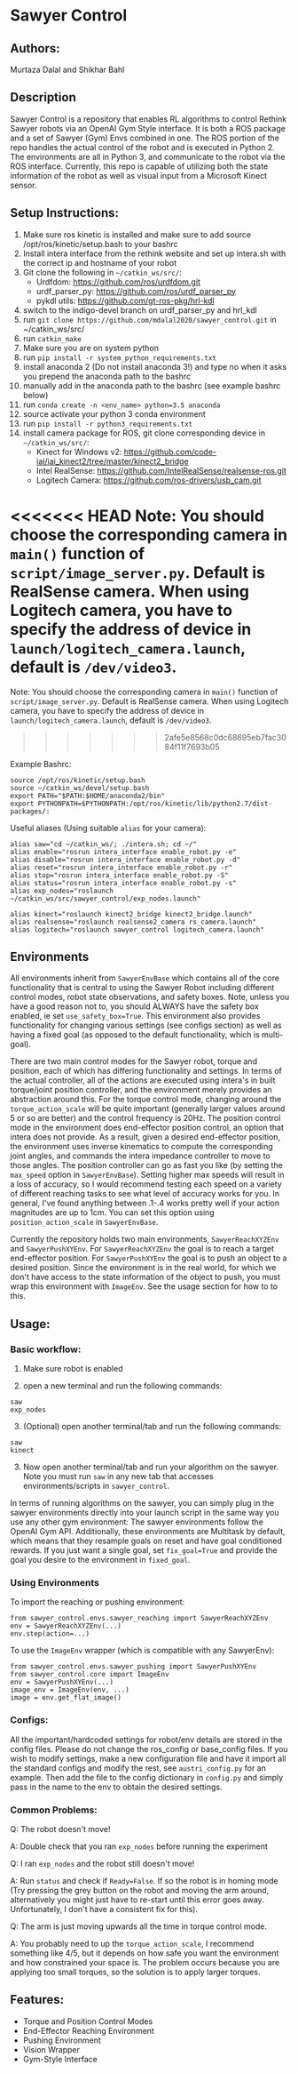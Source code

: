 # Sawyer Control
## Authors:
Murtaza Dalal and Shikhar Bahl 
## Description
Sawyer Control is a repository that enables RL algorithms to control Rethink Sawyer robots via an OpenAI Gym Style interface. It is both a ROS package and a set of Sawyer (Gym) Envs combined in one. The ROS portion of the repo handles the actual control of the robot and is executed in Python 2. The environments are all in Python 3, and communicate to the robot via the ROS interface. Currently, this repo is capable of utilizing both the state information of the robot as well as visual input from a Microsoft Kinect sensor. 

## Setup Instructions:
1. Make sure ros kinetic is installed and make sure to add source /opt/ros/kinetic/setup.bash to your bashrc
2. Install intera interface from the rethink website and set up intera.sh with the correct ip and hostname of your robot
3. Git clone the following in `~/catkin_ws/src/`:
    * Urdfdom: https://github.com/ros/urdfdom.git
    * urdf_parser_py: https://github.com/ros/urdf_parser_py
    * pykdl utils: https://github.com/gt-ros-pkg/hrl-kdl
4. switch to the indigo-devel branch on urdf_parser_py and hrl_kdl
5. run `git clone https://github.com/mdalal2020/sawyer_control.git` in ~/catkin_ws/src/
6. run `catkin_make`
7. Make sure you are on system python
8. run `pip install -r system_python_requirements.txt`
9. install anaconda 2 (Do not install anaconda 3!) and type no when it asks you prepend the anaconda path to the bashrc
10. manually add in the anaconda path to the bashrc (see example bashrc below)
11. run `conda create -n <env_name> python=3.5 anaconda`
12. source activate your python 3 conda environment
13. run `pip install -r python3_requirements.txt`
14. install camera package for ROS, git clone corresponding device in `~/catkin_ws/src/`:
    * Kinect for Windows v2: https://github.com/code-iai/iai_kinect2/tree/master/kinect2_bridge
    * Intel RealSense: https://github.com/IntelRealSense/realsense-ros.git
    * Logitech Camera: https://github.com/ros-drivers/usb_cam.git

<<<<<<< HEAD
Note: You should choose the corresponding camera in `main()` function of `script/image_server.py`. Default is RealSense camera. When using Logitech camera, you have to specify the address of device in `launch/logitech_camera.launch`, default is `/dev/video3`.
=======
Note: You should choose the corresponding camera in `main()` function of `script/image_server.py`. Default is RealSense
camera. When using Logitech camera, you have to specify the address of device in `launch/logitech_camera.launch`, 
default is `/dev/video3`.
>>>>>>> 2afe5e8568c0dc68695eb7fac3084f11f7693b05

Example Bashrc:
```
source /opt/ros/kinetic/setup.bash
source ~/catkin_ws/devel/setup.bash
export PATH="$PATH:$HOME/anaconda2/bin"
export PYTHONPATH=$PYTHONPATH:/opt/ros/kinetic/lib/python2.7/dist-packages/:
```
Useful aliases (Using suitable `alias` for your camera):
```
alias saw="cd ~/catkin_ws/; ./intera.sh; cd ~/"
alias enable="rosrun intera_interface enable_robot.py -e"
alias disable="rosrun intera_interface enable_robot.py -d"
alias reset="rosrun intera_interface enable_robot.py -r"
alias stop="rosrun intera_interface enable_robot.py -S"
alias status="rosrun intera_interface enable_robot.py -s"
alias exp_nodes="roslaunch ~/catkin_ws/src/sawyer_control/exp_nodes.launch"

alias kinect="roslaunch kinect2_bridge kinect2_bridge.launch"
alias realsense="roslaunch realsense2_camera rs_camera.launch"
alias logitech="roslaunch sawyer_control logitech_camera.launch"
```

## Environments
All environments inherit from `SawyerEnvBase` which contains all of the core functionality that is central to using the Sawyer Robot including different control modes, robot state observations, and safety boxes. Note, unless you have a good reason not to, you should ALWAYS have the safety box enabled, ie set `use_safety_box=True`. This environment also provides functionality for changing various settings (see configs section) as well as having a fixed goal (as opposed to the default functionality, which is multi-goal). 

There are two main control modes for the Sawyer robot, torque and position, each of which has differing functionality and settings. In terms of the actual controller, all of the actions are executed using intera's in built torque/joint position controller, and the environment merely provides an abstraction around this. For the torque control mode, changing around the `torque_action_scale` will be quite important (generally larger values around 5 or so are better) and the control frequency is 20Hz. The position control mode in the environment does end-effector position control, an option that intera does not provide. As a result, given a desired end-effector position, the environment uses inverse kinematics to compute the corresponding joint angles, and commands the intera impedance controller to move to those angles. The position controller can go as fast you like (by setting the `max_speed` option in `SawyerEnvBase`). Setting higher max speeds will result in a loss of accuracy, so I would recommend testing each speed on a variety of different reaching tasks to see what level of accuracy works for you. In general, I've found anything between .1-.4 works pretty well if your action magnitudes are up to 1cm. You can set this option using `position_action_scale` in `SawyerEnvBase`. 

Currently the repository holds two main environments, `SawyerReachXYZEnv` and `SawyerPushXYEnv`. For `SawyerReachXYZEnv` the goal is to reach a target end-effector position. For `SawyerPushXYEnv` the goal is to push an object to a desired position. Since the environment is in the real world, for which we don't have access to the state information of the object to push, you must wrap this environment with `ImageEnv`. See the usage section for how to to this.

## Usage:

### Basic workflow:

1. Make sure robot is enabled

2. open a new terminal and run the following commands:
``` 
saw
exp_nodes 
``` 
3. (Optional) open another terminal/tab and run the following commands:
```
saw 
kinect
```
3. Now open another terminal/tab and run your algorithm on the sawyer. Note you must run `saw` in any new tab that accesses environments/scripts in `sawyer_control`. 

In terms of running algorithms on the sawyer, you can simply plug in the sawyer environments directly into your launch script in the same way you use any other gym environment: The sawyer environments follow the OpenAI Gym API. Additionally, these environments are Multitask by default, which means that they resample goals on reset and have goal conditioned rewards. If you just want a single goal, set `fix_goal=True` and provide the goal you desire to the environment in `fixed_goal`.  

### Using Environments

To import the reaching or pushing environment:

```
from sawyer_control.envs.sawyer_reaching import SawyerReachXYZEnv
env = SawyerReachXYZEnv(...)
env.step(action=...)
```

To use the `ImageEnv` wrapper (which is compatible with any SawyerEnv):
```
from sawyer_control.envs.sawyer_pushing import SawyerPushXYEnv
from sawyer_control.core import ImageEnv
env = SawyerPushXYEnv(...)
image_env = ImageEnv(env, ...)
image = env.get_flat_image()
```

### Configs:
All the important/hardcoded settings for robot/env details are stored in the config files. Please do not change the ros_config or base_config files. If you wish to modify settings, make a new configuration file and have it import all the standard configs and modify the rest, see `austri_config.py` for an example. Then add the file to the config dictionary in `config.py` and simply pass in the name to the env to obtain the desired settings. 

### Common Problems:
Q: The robot doesn't move!

A: Double check that you ran `exp_nodes` before running the experiment

Q: I ran `exp_nodes` and the robot still doesn't move!

A: Run `status` and check if `Ready=False`. If so the robot is in homing mode (Try pressing the grey button on the robot and moving the arm around, alternatively you might just have to re-start until this error goes away. Unfortunately, I don't have a consistent fix for this). 

Q: The arm is just moving upwards all the time in torque control mode. 

A: You probably need to up the `torque_action_scale`, I recommend something like 4/5, but it depends on how safe you want the environment and how constrained your space is. The problem occurs because you are applying too small torques, so the solution is to apply larger torques. 


## Features:
* Torque and Position Control Modes
* End-Effector Reaching Environment
* Pushing Environment
* Vision Wrapper 
* Gym-Style Interface 